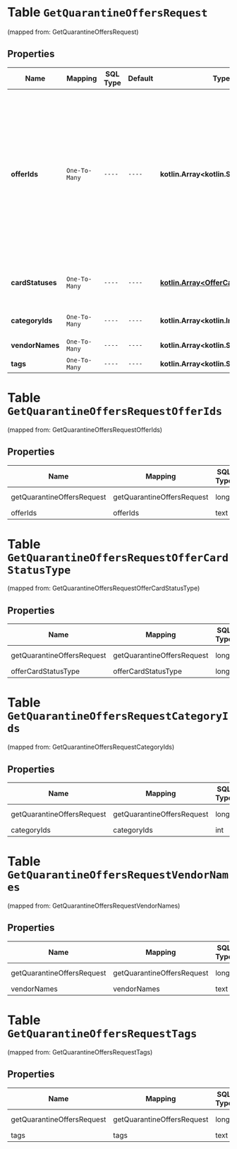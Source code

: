 
# Table `GetQuarantineOffersRequest`
(mapped from: GetQuarantineOffersRequest)

## Properties
Name | Mapping | SQL Type | Default | Type | Description | Notes
---- | ------- | -------- | ------- | ---- | ----------- | -----
**offerIds** | `One-To-Many` | `----` | `----`  | **kotlin.Array&lt;kotlin.String&gt;** | Идентификаторы товаров, информация о которых нужна. &lt;br&gt;&lt;br&gt; ⚠️ Не используйте это поле одновременно с фильтрами по статусам карточек, категориям, брендам или тегам. Если вы хотите воспользоваться фильтрами, оставьте поле пустым.  |  [optional]
**cardStatuses** | `One-To-Many` | `----` | `----`  | [**kotlin.Array&lt;OfferCardStatusType&gt;**](OfferCardStatusType.md) | Фильтр по статусам карточек.  [Что такое карточка товара](https://yandex.ru/support/marketplace/assortment/content/index.html)  |  [optional]
**categoryIds** | `One-To-Many` | `----` | `----`  | **kotlin.Array&lt;kotlin.Int&gt;** | Фильтр по категориям на Маркете. |  [optional]
**vendorNames** | `One-To-Many` | `----` | `----`  | **kotlin.Array&lt;kotlin.String&gt;** | Фильтр по брендам. |  [optional]
**tags** | `One-To-Many` | `----` | `----`  | **kotlin.Array&lt;kotlin.String&gt;** | Фильтр по тегам. |  [optional]


# **Table `GetQuarantineOffersRequestOfferIds`**
(mapped from: GetQuarantineOffersRequestOfferIds)

## Properties
Name | Mapping | SQL Type | Default | Type | Description | Notes
---- | ------- | -------- | ------- | ---- | ----------- | -----
getQuarantineOffersRequest | getQuarantineOffersRequest | long | | kotlin.Long | Primary Key | *one*
offerIds | offerIds | text | | kotlin.String | Foreign Key | *many*



# **Table `GetQuarantineOffersRequestOfferCardStatusType`**
(mapped from: GetQuarantineOffersRequestOfferCardStatusType)

## Properties
Name | Mapping | SQL Type | Default | Type | Description | Notes
---- | ------- | -------- | ------- | ---- | ----------- | -----
getQuarantineOffersRequest | getQuarantineOffersRequest | long | | kotlin.Long | Primary Key | *one*
offerCardStatusType | offerCardStatusType | long | | kotlin.Long | Foreign Key | *many*



# **Table `GetQuarantineOffersRequestCategoryIds`**
(mapped from: GetQuarantineOffersRequestCategoryIds)

## Properties
Name | Mapping | SQL Type | Default | Type | Description | Notes
---- | ------- | -------- | ------- | ---- | ----------- | -----
getQuarantineOffersRequest | getQuarantineOffersRequest | long | | kotlin.Long | Primary Key | *one*
categoryIds | categoryIds | int | | kotlin.Int | Foreign Key | *many*



# **Table `GetQuarantineOffersRequestVendorNames`**
(mapped from: GetQuarantineOffersRequestVendorNames)

## Properties
Name | Mapping | SQL Type | Default | Type | Description | Notes
---- | ------- | -------- | ------- | ---- | ----------- | -----
getQuarantineOffersRequest | getQuarantineOffersRequest | long | | kotlin.Long | Primary Key | *one*
vendorNames | vendorNames | text | | kotlin.String | Foreign Key | *many*



# **Table `GetQuarantineOffersRequestTags`**
(mapped from: GetQuarantineOffersRequestTags)

## Properties
Name | Mapping | SQL Type | Default | Type | Description | Notes
---- | ------- | -------- | ------- | ---- | ----------- | -----
getQuarantineOffersRequest | getQuarantineOffersRequest | long | | kotlin.Long | Primary Key | *one*
tags | tags | text | | kotlin.String | Foreign Key | *many*



